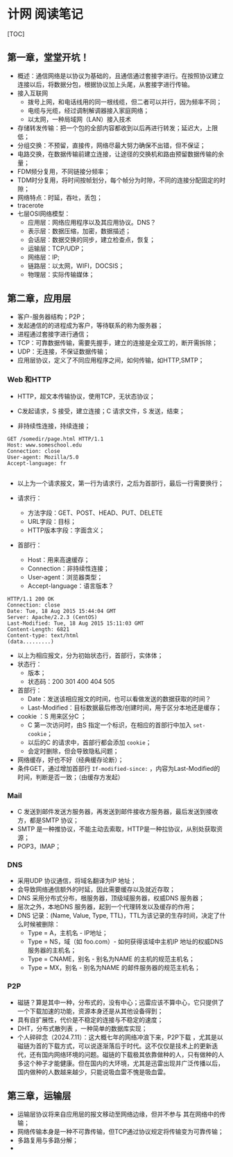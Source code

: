 # 计网 阅读笔记

[TOC]

## 第一章，堂堂开坑！

- 概述：通信网络是以协议为基础的，且通信通过套接字进行。在按照协议建立连接以后，将数据分包，根据协议加上头尾，从套接字进行传输。
- 接入互联网
  - 拨号上网，和电话线用的同一根线缆，但二者可以并行，因为频率不同；
  - 电缆与光缆，经过调制解调器接入家庭网络；
  - 以太网，一种局域网（LAN）接入技术
- 存储转发传输：把一个包的全部内容都收到以后再进行转发；延迟大，上限低；
- 分组交换：不预留，直接传，网络尽最大努力确保不出错，但不保证；
- 电路交换，在数据传输前建立连接，让途径的交换机和路由预留数据传输的余量；
- FDM频分复用，不同链接分频率；
- TDM时分复用，将时间按帧划分，每个帧分为时隙，不同的连接分配固定的时隙；
- 网络特点：时延，吞吐，丢包；
- tracerote
- 七层OSI网络模型：
  - 应用层：网络应用程序以及其应用协议。DNS？
  - 表示层：数据压缩，加密，数据描述；
  - 会话层：数据交换的同步，建立检查点，恢复；
  - 运输层：TCP/UDP；
  - 网络层：IP;
  - 链路层：以太网，WIFI，DOCSIS；
  - 物理层：实际传输媒体；

## 第二章，应用层

- 客户-服务器结构；P2P；
- 发起通信的的进程成为客户，等待联系的称为服务器；
- 进程通过套接字进行通信；
- TCP：可靠数据传输，需要先握手，建立的连接是全双工的，断开需拆除；
- UDP：无连接，不保证数据传输；
- 应用层协议，定义了不同应用程序之间，如何传输，如HTTP,SMTP；

### Web 和HTTP

- HTTP，超文本传输协议，使用TCP，无状态协议；

- C发起请求，S 接受，建立连接；C 请求文件，S 发送，结束；

- 非持续性连接，持续连接；

```http
GET /somedir/page.html HTTP/1.1
Host: www.someschool.edu
Connection: close
User-agent: Mozilla/5.0
Accept-language: fr
  
```

- 以上为一个请求报文，第一行为请求行，之后为首部行，最后一行需要换行；
- 请求行：

  - 方法字段：GET、POST、HEAD、PUT、DELETE
  - URL字段：目标；
  - HTTP版本字段：字面含义；
- 首部行：

  - Host：用来高速缓存；
  - Connection：非持续性连接；
  - User-agent：浏览器类型；
  - Accept-language：语言版本？

```http
HTTP/1.1 200 OK
Connection: close
Date: Tue, 18 Aug 2015 15:44:04 GMT
Server: Apache/2.2.3 (CentOS)
Last-Modified: Tue, 18 Aug 2015 15:11:03 GMT
Content-Length: 6821
Content-type: text/html
(data.........)
```

- 以上为相应报文，分为初始状态行，首部行，实体体；
- 状态行：
  - 版本；
  - 状态码：200 301 400 404 505
- 首部行：
  - Date：发送该相应报文的时间，也可以看做发送的数据获取的时间？
  - Last-Modified：目标数据最后修改/创建时间，用于区分本地还是缓存；
- cookie ：S 用来区分C ；
  - C 第一次访问时，由S 指定一个标识，在相应的首部行中加入 `set-cookie`；
  - 以后的C 的请求中，首部行都会添加 `cookie`；
  - 会定时删除，但会导致隐私问题；
- 网络缓存，好也不好（经典缓存论断）；
- 条件GET，通过增加首部行 `If-modified-since:` ，内容为Last-Modified的时间，判断是否一致；（由缓存方发起）

### Mail

- C 发送到邮件发送方服务器，再发送到邮件接收方服务器，最后发送到接收方，都是SMTP 协议；
- SMTP 是一种推协议，不能主动去索取，HTTP是一种拉协议，从别处获取资源；
- POP3，IMAP；

### DNS

- 采用UDP 协议通信，将域名翻译为IP 地址；
- 会导致网络通信额外的时延，因此需要缓存以及就近存取；
- DNS 采用分布式分布，根服务器，顶级域服务器，权威DNS 服务器；
- 层次之外，本地DNS 服务器，起到一个代理转发以及缓存的作用；
- DNS 记录：(Name, Value, Type, TTL)，TTL为该记录的生存时间，决定了什么时候被删除：
  - Type = A，主机名 - IP地址；
  - Type = NS，域（如 foo.com）- 如何获得该域中主机IP 地址的权威DNS 服务器的主机名；
  - Type = CNAME，别名 - 别名为NAME 的主机的规范主机名；
  - Type = MX，别名 - 别名为NAME 的邮件服务器的规范主机名；

### P2P

- 磁链？算是其中一种，分布式的，没有中心；迅雷应该不算中心，它只提供了一个下载加速的功能，资源本身还是从其他设备得到；
- 具有自扩展性，代价是不稳定的连接与不稳定的速度；
- DHT，分布式散列表 ，一种简单的数据库实现；
- 个人碎碎念（2024.7.11）：这大概七年的网络冲浪下来，P2P下载 ，尤其是以磁链为首的下载方式，可以说逐渐落后于时代。这不仅仅是技术上的更新迭代，还有国内网络环境的问题。磁链的下载极其依靠做种的人，只有做种的人多这个种子才能健康。但在国内的大环境，尤其是迅雷出现并广泛传播以后，国内做种的人数越来越少，只能说吸血雷不愧是吸血雷。

## 第三章，运输层

- 运输层协议将来自应用层的报文移动至网络边缘，但并不参与 其在网络中的传输；
- 网络传输本身是一种不可靠传输，但TCP通过协议规定将传输变为可靠传输；
- 多路复用与多路分解；
- 
